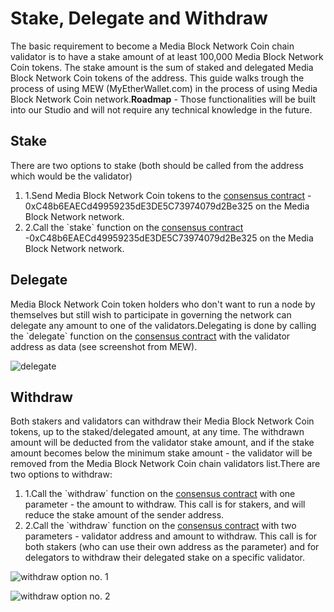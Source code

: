 # Stake, Delegate and Withdraw

The basic requirement to become a Media Block Network Coin chain validator is to have a stake amount of at least 100,000 Media Block Network Coin tokens. The stake amount is the sum of staked and delegated Media Block Network Coin tokens of the address. This guide walks trough the process of using MEW (MyEtherWallet.com) in the process of using Media Block Network Coin network.**Roadmap** - Those functionalities will be built into our Studio and will not require any technical knowledge in the future.

## Stake <a href="#stake" id="stake"></a>

There are two options to stake (both should be called from the address which would be the validator)

1. 1.Send Media Block Network Coin tokens to the [consensus contract](https://testnet.payscan.live/address/0xC48b6EAECd49959235dE3DE5C73974079d2Be325) - 0xC48b6EAECd49959235dE3DE5C73974079d2Be325 on the Media Block Network network.
2. 2.Call the \`stake\` function on the [consensus contract](https://testnet.payscan.live/address/0xC48b6EAECd49959235dE3DE5C73974079d2Be325) -0xC48b6EAECd49959235dE3DE5C73974079d2Be325 on the Media Block Network network.

## Delegate <a href="#delegate" id="delegate"></a>

Media Block Network Coin token holders who don't want to run a node by themselves but still wish to participate in governing the network can delegate any amount to one of the validators.Delegating is done by calling the \`delegate\` function on the [consensus contract](https://testnet.payscan.live/address/0xC48b6EAECd49959235dE3DE5C73974079d2Be325) with the validator address as data (see screenshot from MEW).

![delegate](https://3886961007-files.gitbook.live/~/files/v0/b/gitbook-x-prod.appspot.com/o/spaces%2F-MQROvzQPC4eD8u5AQhv%2Fuploads%2FfW2bi43f3TMgmwzi7wSZ%2Fimage.png?alt=media&token=f30eb8a1-ff40-4f1e-9f73-89466ea2c83e)

## Withdraw <a href="#withdraw" id="withdraw"></a>

Both stakers and validators can withdraw their Media Block Network Coin tokens, up to the staked/delegated amount, at any time. The withdrawn amount will be deducted from the validator stake amount, and if the stake amount becomes below the minimum stake amount - the validator will be removed from the Media Block Network Coin chain validators list.There are two options to withdraw:

1. 1.Call the \`withdraw\` function on the [consensus contract](https://testnet.payscan.live/address/0xC48b6EAECd49959235dE3DE5C73974079d2Be325) with one parameter - the amount to withdraw. This call is for stakers, and will reduce the stake amount of the sender address.
2. 2.Call the \`withdraw\` function on the [consensus contract](https://testnet.payscan.live/address/0xC48b6EAECd49959235dE3DE5C73974079d2Be325) with two parameters - validator address and amount to withdraw. This call is for both stakers (who can use their own address as the parameter) and for delegators to withdraw their delegated stake on a specific validator.

![withdraw option no. 1](https://3886961007-files.gitbook.live/~/files/v0/b/gitbook-x-prod.appspot.com/o/spaces%2F-MQROvzQPC4eD8u5AQhv%2Fuploads%2FyBpFV4W9N9vgpGyFEr76%2Fimage.png?alt=media&token=0f715110-4b8d-4a35-81a6-93383d903f42)

![withdraw option no. 2](https://3886961007-files.gitbook.live/~/files/v0/b/gitbook-x-prod.appspot.com/o/spaces%2F-MQROvzQPC4eD8u5AQhv%2Fuploads%2FTGmteQzEhEXuDVbibfVt%2Fimage.png?alt=media&token=84a4f2a6-3c5e-41d7-b427-a845db9f82d2)
